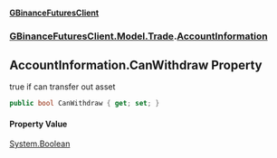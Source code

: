 #### [GBinanceFuturesClient](./index.md 'index')
### [GBinanceFuturesClient.Model.Trade](./GBinanceFuturesClient-Model-Trade.md 'GBinanceFuturesClient.Model.Trade').[AccountInformation](./GBinanceFuturesClient-Model-Trade-AccountInformation.md 'GBinanceFuturesClient.Model.Trade.AccountInformation')
## AccountInformation.CanWithdraw Property
true if can transfer out asset  
```csharp
public bool CanWithdraw { get; set; }
```
#### Property Value
[System.Boolean](https://docs.microsoft.com/en-us/dotnet/api/System.Boolean 'System.Boolean')  
